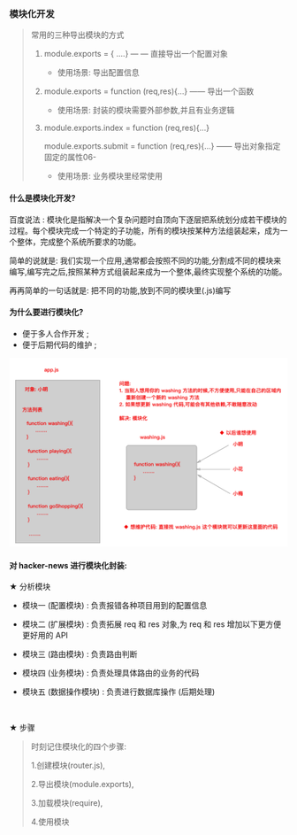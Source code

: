 ### 模块化开发

> 常用的三种导出模块的方式
>
> 1. module.exports = { ….}   — — 直接导出一个配置对象
>
>    - 使用场景: 导出配置信息
>
> 2. module.exports = function (req,res){…}  —— 导出一个函数
>
>    - 使用场景: 封装的模块需要外部参数,并且有业务逻辑
>
> 3. module.exports.index = function (req,res){…} 
>
>    module.exports.submit = function (req,res){…}   —— 导出对象指定固定的属性06-
>
>    - 使用场景: 业务模块里经常使用

#### 什么是模块化开发?

百度说法 : 模块化是指解决一个复杂问题时自顶向下逐层把系统划分成若干模块的过程。每个模块完成一个特定的子功能，所有的模块按某种方法组装起来，成为一个整体，完成整个系统所要求的功能。

简单的说就是: 我们实现一个应用,通常都会按照不同的功能,分割成不同的模块来编写,编写完之后,按照某种方式组装起来成为一个整体,最终实现整个系统的功能。

再再简单的一句话就是: 把不同的功能,放到不同的模块里(.js)编写

#### 为什么要进行模块化?

- 便于多人合作开发 ;
- 便于后期代码的维护 ; 

![模块化好处](md-imgs/模块化好处.png)



#### 对 hacker-news 进行模块化封装:

★ 分析模块

- 模块一 (配置模块) : 负责报错各种项目用到的配置信息

- 模块二 (扩展模块) : 负责拓展 req 和 res 对象,为 req 和 res 增加以下更方便更好用的 API

- 模块三 (路由模块) : 负责路由判断  

- 模块四 (业务模块) : 负责处理具体路由的业务的代码

- 模块五 (数据操作模块) : 负责进行数据库操作 (后期处理)

  ​

★ 步骤

> 时刻记住模块化的四个步骤:
>
> 1.创建模块(router.js),
>
>  2.导出模块(module.exports),
>
> 3.加载模块(require),
>
> 4.使用模块

